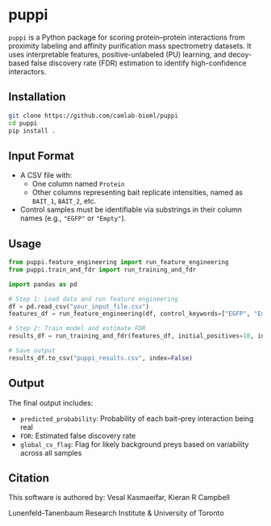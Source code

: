 # puppi

`puppi` is a Python package for scoring protein–protein interactions from proximity labeling and affinity purification mass spectrometry datasets. It uses interpretable features, positive-unlabeled (PU) learning, and decoy-based false discovery rate (FDR) estimation to identify high-confidence interactors.

## Installation

```bash
git clone https://github.com/camlab-bioml/puppi
cd puppi
pip install .
```

## Input Format

- A CSV file with:
  - One column named `Protein`
  - Other columns representing bait replicate intensities, named as `BAIT_1`, `BAIT_2`, etc.
- Control samples must be identifiable via substrings in their column names (e.g., `"EGFP"` or `"Empty"`).

## Usage

```python
from puppi.feature_engineering import run_feature_engineering
from puppi.train_and_fdr import run_training_and_fdr

import pandas as pd

# Step 1: Load data and run feature engineering
df = pd.read_csv("your_input_file.csv")
features_df = run_feature_engineering(df, control_keywords=["EGFP", "Empty"])

# Step 2: Train model and estimate FDR
results_df = run_training_and_fdr(features_df, initial_positives=10, initial_negatives=200)

# Save output
results_df.to_csv("puppi_results.csv", index=False)
```

## Output

The final output includes:
- `predicted_probability`: Probability of each bait–prey interaction being real
- `FDR`: Estimated false discovery rate
- `global_cv_flag`: Flag for likely background preys based on variability across all samples

## Citation

This software is authored by: Vesal Kasmaeifar, Kieran R Campbell

Lunenfeld-Tanenbaum Research Institute & University of Toronto